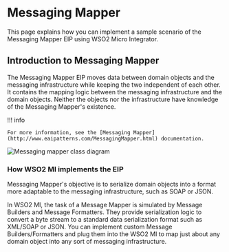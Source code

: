 # Messaging Mapper

This page explains how you can implement a sample scenario of the Messaging Mapper EIP using WSO2 Micro Integrator. 

## Introduction to Messaging Mapper

The Messaging Mapper EIP moves data between domain objects and the messaging infrastructure while keeping the two independent of each other. It contains the mapping logic between the messaging infrastructure and the domain objects. Neither the objects nor the infrastructure have knowledge of the Messaging Mapper's existence. 

!!! info

    For more information, see the [Messaging Mapper](http://www.eaipatterns.com/MessagingMapper.html) documentation.

![Messaging mapper class diagram]({{base_path}}/assets/img/learn/enterprise-integration-patterns/messaging-endpoints/messaging-mapper-class-diagram.gif)

### How WSO2 MI implements the EIP

Messaging Mapper's objective is to serialize domain objects into a format more adaptable to the messaging infrastructure, such as SOAP or JSON.

In WSO2 MI, the task of a Message Mapper is simulated by Message Builders and Message Formatters. They provide serialization logic to convert a byte stream to a standard data serialization format such as XML/SOAP or JSON. You can implement custom Message Builders/Formatters and plug them into the WSO2 MI to map just about any domain object into any sort of messaging infrastructure.
